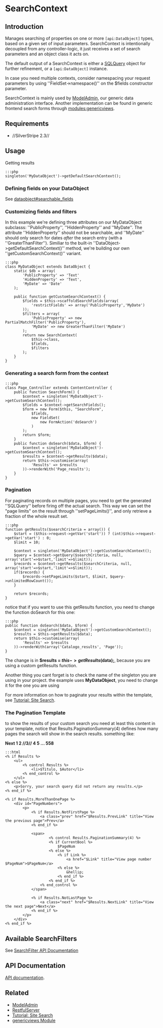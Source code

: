 # SearchContext

## Introduction

Manages searching of properties on one or more `[api:DataObject]` types, based on a given set of input parameters. SearchContext is intentionally decoupled from any controller-logic,
it just receives a set of search parameters and an object class it acts on.

The default output of a SearchContext is either a [SQLQuery](SQLQuery) object for further refinement, or a `[api:DataObject]` instance.

In case you need multiple contexts, consider namespacing your request parameters by using ''FieldSet->namespace()'' on the $fields constructor parameter.

SearchContext is mainly used by [ModelAdmin](ModelAdmin), our generic data administration interface. Another implementation can be found in generic frontend search forms through [modules:genericviews](modules/genericviews).

## Requirements

*  //SilverStripe 2.3//

## Usage

Getting results

	:::php
	singleton('MyDataObject')->getDefaultSearchContext();


### Defining fields on your DataObject

See [dataobject#searchable_fields](dataobject#searchable_fields)

### Customizing fields and filters

In this example we're defining three attributes on our MyDataObject subclasss: ''PublicProperty'', ''HiddenProperty'' and ''MyDate''. The attribute ''HiddenProperty'' should not be searchable, and ''MyDate'' should only search for dates *after* the search entry (with a ''GreaterThanFilter''). Similiar to the built-in ''DataObject->getDefaultSearchContext()'' method, we're building our own ''getCustomSearchContext()'' variant.

	:::php
	class MyDataObject extends DataObject {
		static $db = array(
			'PublicProperty' => 'Text'
			'HiddenProperty' => 'Text',
			'MyDate' => 'Date'
		);
		
		public function getCustomSearchContext() {
			$fields = $this->scaffoldSearchFields(array(
				'restrictFields' => array('PublicProperty','MyDate')
			));
			$filters = array(
				'PublicProperty' => new PartialMatchFilter('PublicProperty'),
				'MyDate' => new GreaterThanFilter('MyDate')
			);
			return new SearchContext(
				$this->class, 
				$fields, 
				$filters
			);
		}
	}
		





### Generating a search form from the context

	:::php
	class Page_Controller extends ContentController {
		public function SearchForm() {
			$context = singleton('MyDataObject')->getCustomSearchContext();
			$fields = $context->getSearchFields();
			$form = new Form($this, "SearchForm",
				$fields,
				new FieldSet(
					new FormAction('doSearch')
				)
			);
			return $form;
		}
		public function doSearch($data, $form) {
			$context = singleton('MyDataObject')->getCustomSearchContext();
			$results = $context->getResults($data);
			return $this->customise(array(
				'Results' => $results
			))->renderWith('Page_results');
		}
	}







### Pagination

For paginating records on multiple pages, you need to get the generated ''SQLQuery'' before firing off the actual search. This way we can set the "page limits" on the result through ''setPageLimits()'', and only retrieve a fraction of the whole result set.


	:::php
	function getResults($searchCriteria = array()) {
		$start = ($this->request->getVar('start')) ? (int)$this->request->getVar('start') : 0;
		$limit = 10;
			
		$context = singleton('MyDataObject')->getCustomSearchContext();
		$query = $context->getQuery($searchCriteria, null, array('start'=>$start,'limit'=>$limit));
		$records = $context->getResults($searchCriteria, null, array('start'=>$start,'limit'=>$limit));
		if($records) {
			$records->setPageLimits($start, $limit, $query->unlimitedRowCount());
		}
			
		return $records;
	}


notice that if you want to use this getResults function, you need to change the function doSearch for this one:

	:::php
	public function doSearch($data, $form) {
		$context = singleton('MyDataObject')->getCustomSearchContext();
		$results = $this->getResults($data);
		return $this->customise(array(
			'Results' => $results
		))->renderWith(array('Catalogo_results', 'Page'));
	}


The change is in **$results = $this->getResults($data);**, because you are using a custom getResults function.

Another thing you cant forget is to check the name of the singleton you are using in your project. the example uses **MyDataObject**, you need to change it for the one you are using

For more information on how to paginate your results within the template, see [Tutorial: Site Search](tutorial/4-site-search).


### The Pagination Template

to show the results of your custom search you need at least this content in your template, notice that Results.PaginationSummary(4) defines how many pages the search will show in the search results. something like:

**Next   1 2  //3//  4  5  … 558**  


	:::html
	<% if Results %>
		<ul>
			<% control Results %>
				<li>$Titulo, $Autor</li>
			<% end_control %>
		</ul>
	<% else %>
		<p>Sorry, your search query did not return any results.</p>
	<% end_if %>
	
	<% if Results.MoreThanOnePage %>
		<div id="PageNumbers">
			<p>
				<% if Results.NotFirstPage %>
					<a class="prev" href="$Results.PrevLink" title="View the previous page">Prev</a>
				<% end_if %>
			
				<span>
			    		<% control Results.PaginationSummary(4) %>
						<% if CurrentBool %>
							$PageNum
						<% else %>
							<% if Link %>
								<a href="$Link" title="View page number $PageNum">$PageNum</a>
							<% else %>
								&hellip;
							<% end_if %>
						<% end_if %>
					<% end_control %>
				</span>
			
				<% if Results.NotLastPage %>
					<a class="next" href="$Results.NextLink" title="View the next page">Next</a>
				<% end_if %>
			</p>
		</div>
	<% end_if %>


## Available SearchFilters

See [SearchFilter API Documentation](http://api.silverstripe.org/current/sapphire/search/SearchFilter.html)  

## API Documentation

[API documentation](http://api.silverstripe.org/current/sapphire/search/SearchContext.html).

## Related

*  [ModelAdmin](ModelAdmin)
*  [RestfulServer](RestfulServer)
*  [Tutorial: Site Search](tutorial/4-site-search)
*  [genericviews Module](modules/genericviews)
